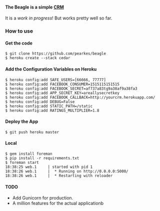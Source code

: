 #### The Beagle is a simple [CRM](http://en.wikipedia.org/wiki/Customer_relationship_management)

It is a _work in progress_! But works pretty well so far.

### How to use

#### Get the code

	$ git clone https://github.com/pearkes/beagle
    $ heroku create --stack cedar

#### Add the Configuration Variables on Heroku

	$ heroku config:add SAFE_USERS=[66666, 77777]
	$ heroku config:add FACEBOOK_CONSUMER=1515115151515
	$ heroku config:add FACEBOOK_SECRET=af737a83tg9a38af9a38fa3
	$ heroku config:add APP_SECRET_KEY=areallysecretkey
	$ heroku config:add FACEBOOK_CALLBACK=http://yourcrm.herokuapp.com/
	$ heroku config:add DEBUG=False
	$ heroku config:add STATIC_PATH=/static
	$ heroku config:add RATINGS_MULTIPLIER=1.8

#### Deploy the App

    $ git push heroku master

#### Local

	$ gem install foreman
	$ pip install -r requirements.txt
	$ foreman start
	18:38:25 web.1     | started with pid 1
	18:38:26 web.1     |  * Running on http://0.0.0.0:5000/
	18:38:26 web.1     |  * Restarting with reloader

#### TODO

- Add Gunicorn for production.
- A million features for the actual applicationb
